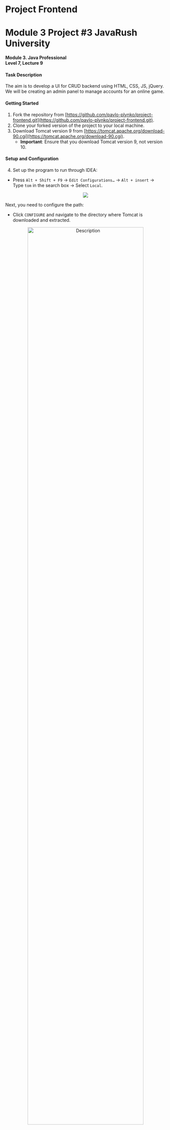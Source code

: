 # Project Frontend
# Module 3 Project #3 JavaRush University

**Module 3. Java Professional**  
**Level 7, Lecture 9**

#### Task Description

The aim is to develop a UI for CRUD backend using HTML, CSS, JS, jQuery. We will be creating an admin panel to manage accounts for an online game.

#### Getting Started

1. Fork the repository from [https://github.com/pavlo-plynko/project-frontend.git](https://github.com/pavlo-plynko/project-frontend.git).
2. Clone your forked version of the project to your local machine.
3. Download Tomcat version 9 from [https://tomcat.apache.org/download-90.cgi](https://tomcat.apache.org/download-90.cgi). 
   - **Important**: Ensure that you download Tomcat version 9, not version 10.

#### Setup and Configuration

4. Set up the program to run through IDEA:

- Press `Alt + Shift + F9` -> `Edit Configurations…` -> `Alt + insert` -> Type `tom` in the search box -> Select `Local`.

<p align="center">
  <img src="https://github.com/ecotalisman/project-frontend/assets/67708040/a5fd90a3-41e8-4206-94ae-ded6359a0f0d">
</p>

Next, you need to configure the path:

- Click `CONFIGURE` and navigate to the directory where Tomcat is downloaded and extracted.

<p align="center">
  <img src="https://github.com/ecotalisman/project-frontend/assets/67708040/b192c949-fefe-47d8-a9ff-78a91d659084" alt="Description" style="width: 85%">
</p>

In the `Deployment` tab:

- Press `Alt + insert` -> `Artifact...` -> Select `rpg:war exploded` -> Click `OK`.
- In the `Application context` field: leave only `/` (slash).

<p align="center">
  <img src="https://github.com/ecotalisman/project-frontend/assets/67708040/96eed4da-f8b2-44a9-b177-c3ab55d173d2">
</p>

Click `APPLY` and close the configuration window.

### Running the Application

5. Run the program by hitting `Alt+Shift+F9`, then select your configuration (named 'App' in this case) and click Run.

### Working with Files

6. A new browser tab will open upon successful deployment of the program.
You'll primarily work with two files:

- `<project_dir>/src/main/webapp/html/my.html`: Contains markup and scripts.
- `<project_dir>/src/main/webapp/css/my.css`: Contains styles.

7. In `my.html`, add a table with the following column names and assign it an `id`:

- `#`
- Name
- Title
- Race
- Profession
- Level
- Birthday
- Banned

8. Include a `<script>` tag to write JavaScript functions.
   
9. The first function should make a GET request to "/rest/players" to fetch the list of players and populate the table. The result should be added to the table from point 7 (this is where the table's id comes in handy).
If everything is done correctly, after restarting the server, you will see a table with four rows on your page. The first row will have column names, and the rest will display the data received from the server.

<p align="center">
  <img src="https://github.com/ecotalisman/project-frontend/assets/67708040/a05e86c9-9451-4694-84c9-8fd7ffc9ca94">
</p>

### Styling

10. It is now desirable to add cell borders to the table, as the information is unreadable. Feel free to style the application as you see fit. There are no specific styling requirements.

<p align="center">
  <img src="https://github.com/ecotalisman/project-frontend/assets/67708040/6c3b9241-41b1-4c5e-9498-2f16eaa5fe7b">
</p>

### Pagination

11. Implement pagination by:

- Adding a section with pagination buttons below the table.
- Creating a function to send a GET request to "/rest/players/count" to get the total number of accounts.
- Including a dropdown to select the number of accounts displayed per page, ranging from 3 to 20.
- Adjust the account list display to calculate the number of pages needed based on the selected number of accounts per page.

<p align="center">
  <img src="https://github.com/ecotalisman/project-frontend/assets/67708040/2cce0db3-ae89-48e8-b196-8a8e8ecd685b">
</p>

#### Pagination Adjustment

12. Enhance the account list display function by adding a parameter to represent the page number to be displayed. Modify the URL to include query parameters "pageNumber" and "pageSize".
    Now, when changing the number of accounts per page in the dropdown menu, the requested number of accounts should be displayed:

<p align="center">
  <img src="https://github.com/ecotalisman/project-frontend/assets/67708040/f0034b55-1a64-48f2-bed9-3c34ccdb3f7f">
</p>

13. Let's color the number of the current page to enhance user experience and clarity.

<p align="center">
  <img src="https://github.com/ecotalisman/project-frontend/assets/67708040/81800dd4-6254-4c74-b7d4-28973ba00625">
</p>

14. Add two more columns to the table: Edit and Delete. For each row, add icons corresponding to the edit and delete actions for each record. You can use images from `<project_dir>/src/main/webapp/img/` or your own.

<p align="center">
  <img src="https://github.com/ecotalisman/project-frontend/assets/67708040/2ff407c3-55b8-4788-abd1-76d1bfda28a1">
</p>

15. Write a function for deleting an account. This requires sending a DELETE request to "/rest/players/{id}". Invoke this function upon clicking the trash can icon. Remember to refresh the account list on the current page after each deletion.
- **Before Deleting Account with ID=23**:

<p align="center">
  <img src="https://github.com/ecotalisman/project-frontend/assets/67708040/4f4bbb1e-19ba-4542-9d19-43fadc167ee9">
</p>

- **After Deleting Account with ID=23**:

<p align="center">
  <img src="https://github.com/ecotalisman/project-frontend/assets/67708040/fce59ba3-63ad-4e1d-92f9-e68a138d20f5">
</p>

16. Now write a function for editing an account. On clicking this, hide the "Delete" button and change the "Edit" button's icon to "Save".

<p align="center">
  <img src="https://github.com/ecotalisman/project-frontend/assets/67708040/b5408480-d08c-4c2d-b47c-7057aef73c87">
</p>

17. Add functionality for editing an account. On clicking the “Edit” button, in addition to changing the icon, enable editing fields:
    - Name
    - Title
    - Race
    - Profession
    - Banned
    Ensure that the values in the fields for editing are the same as in the account.

<p align="center">
  <img src="https://github.com/ecotalisman/project-frontend/assets/67708040/7ef5792e-827a-4244-a7c8-28c15ca27ae4">
</p>

18. Implement the submission of changes upon clicking the “Save” button. Send a POST request to the URL “/rest/players/{id}” with all editable fields in JSON format using JSON.stringify({…}). After making changes, remember to refresh the data on the current page.

<p align="center">
  <img src="https://github.com/ecotalisman/project-frontend/assets/67708040/daa5459d-7b49-47ce-a92a-0eef3b009dc0">
</p>

<p align="center">
  <img src="https://github.com/ecotalisman/project-frontend/assets/67708040/3e24fb8b-7428-4464-a7ff-e5fc3f5c51f2">
</p>

19. With CRUD, everything except “C” (Create) should now be implemented. After the pagination buttons, add a horizontal line and text indicating that a new account can be created here. Also, add text blocks and fields for entering account parameters:
    - Name – text from 1 to 12 characters.
    - Title – text from 1 to 30 characters.
    - Race – dropdown list, see API for valid values.
    - Profession – dropdown list, see API for valid values.
    - Level – number from 0 to 100.
    - Birthday - date (`<input type="date"...`).
    - Banned – boolean value.

<p align="center">
  <img src="https://github.com/ecotalisman/project-frontend/assets/67708040/5adbc7ac-8655-4d4e-878f-bfd5032e6e45">
</p>

20. Now add a button that, when clicked, sends all entered data to the server. Use a POST request to the URL /rest/players. After receiving a response from the server, clear the data entry fields and make a request for the list of accounts on the current page again.

<p align="center">
  <img src="https://github.com/ecotalisman/project-frontend/assets/67708040/e3a437ee-f371-4e70-9da8-16a3e68fecc8">
</p>

<p align="center">
  <img src="https://github.com/ecotalisman/project-frontend/assets/67708040/79af9eae-8cec-4945-b38c-74757f8f62f0">
</p>

21. Finally, add "beauty" through styling – this is entirely up to you. Here's what I managed:

<p align="center">
  <img src="https://github.com/ecotalisman/project-frontend/assets/67708040/5e76b00f-15d6-455b-9029-4775d557f5ca">
</p>

## Useful: Server API

### Get Players List
- **URL**: `/rest/players`
- **Method**: Optional: `Integer pageNumber`, `Integer pageSize`
- **Data Params**: None
- **Success Response**:
  - Code: 200 OK
  - Content: 
    ```json
    [
      {
        "id": "Long",
        "name": "String",
        "title": "String",
        "race": "Race",
        "profession": "Profession",
        "birthday": "Long",
        "banned": "Boolean",
        "level": "Integer"
      },
      "..."
    ]
    ```
- **Notes**:
  - `pageNumber` – parameter that specifies the page number when using pagination. The numbering starts from zero.
  - `pageSize` – parameter that specifies the number of results per page in pagination.

### Get Players Count
- **URL**: `/rest/players/count`
- **Method**: GET
- **URL Params**: None
- **Data Params**: None
- **Success Response**:
  - Code: 200 OK
  - Content: Integer
- **Notes**:
  - This endpoint retrieves the total count of players.

### Delete Player
- **URL**: `/rest/players/{id}`
- **Method**: DELETE
- **URL Params**: `id`
- **Data Params**: None
- **Success Response**:
  - Code: 200 OK
- **Notes**:
  - If the player is not found, respond with a 404 error.
  - If the `id` value is not valid, respond with a 400 error.

### Update Player
- **URL**: `/rest/players/{id}`
- **Method**: POST
- **URL Params**: `id`
- **Data Params**:
  ```json
  {
    "name": "String",              "--optional"
    "title": "String",             "--optional"
    "race": "Race",                "--optional"
    "profession": "Profession",    "--optional"
    "banned": "Boolean"            "--optional"
  }
    ```
## Success Response
- **Code:** 200 OK
- **Content:**
```json
{
  "id": "Long",
  "name": "String",
  "title": "String",
  "race": "Race",
  "profession": "Profession",
  "birthday": "Long",
  "banned": "Boolean",
  "level": "Integer"
}
```
## Notes

- Only fields that are not null are updated.
- If the player is not found in the database, respond with a 404 error.
- If the id value is not valid, respond with a 400 error.

## Create Player

- **URL:** `/rest/players`
- **Method:** POST
- **URL Params:** None

### Data Params

```json
{
  "name": "String",
  "title": "String",
  "race": "Race",
  "profession": "Profession",
  "birthday": "Long",
  "banned": "Boolean",  "--optional, default=false"
  "level": "Integer"
}
```
**Success Response**
- **Code:** 200 OK
- **Content:**
```json
{
  "id": "Long",
  "name": "String",
  "title": "String",
  "race": "Race",
  "profession": "Profession",
  "birthday": "Long",
  "banned": "Boolean",
  "level": "Integer"
}
```
**Notes**

We cannot create a player if:

- Not all parameters from Data Params are specified (except for banned).
- The length of the name or title parameter exceeds the size of the corresponding field (12 and 30 characters, respectively).
- The name parameter value is an empty string.
- The level is outside the specified range (from 0 to 100).
- birthday:[Long] < 0.
- The registration date is outside the specified limits.

In case of any of the above conditions, there will be a response with an error code of 400.

---
### 🇺🇦 Ukrainian version:
---
# Проєкт на тему Frontend
# Модуль 3 Проєкт #3 JavaRush University

**Модуль 3. Java Professional**  
**Рівень 7, Лекція 9**

#### Опис завдання

Потрібно зробити UI для CRUD бекенду за допомогою HTML, CSS, JS, jQuery. Робитимемо адмін-панель для керування акаунтами онлайн-гри.

#### Початок роботи

1. Зробити fork із репозиторію: https://github.com/pavlo-plynko/project-frontend.git
Завантажити свою версію проєкту на комп'ютер.
Завантажити собі Tomcat: https://tomcat.apache.org/download-90.cgi.
   - **Важливо**: Tomcat потрібен саме версії 9, а не 10.

#### Встановлення і налаштування

4. Налаштувати запуск програми через IDEA:

- Press `Alt + Shift + F9` -> `Edit Configurations…` -> `Alt + insert` -> Type `tom` у рядок пошуку -> Select `Local`.

<p align="center">
  <img src="https://github.com/ecotalisman/project-frontend/assets/67708040/a5fd90a3-41e8-4206-94ae-ded6359a0f0d">
</p>

Наступним кроком вам потрібно налаштувати шлях до серверу:

- Після цього потрібно натиснути `CONFIGURE` і вказати, куди завантажено і розпаковано архів з Tomcat.

<p align="center">
  <img src="https://github.com/ecotalisman/project-frontend/assets/67708040/b192c949-fefe-47d8-a9ff-78a91d659084" alt="Description" style="width: 85%">
</p>

У вкладці `Deployment`:

- Press `Alt + insert` -> `Artifact...` -> Select `rpg:war exploded` -> Click `OK`.
- У полі `Application context`: залишити тільки `/` (slash).

<p align="center">
  <img src="https://github.com/ecotalisman/project-frontend/assets/67708040/96eed4da-f8b2-44a9-b177-c3ab55d173d2">
</p>

Натиснути `APPLY` і закрити вікно налаштувань.

### Запуск програми

5. Запустити програму. Для цього: `Alt+Shift+F9` -> вибрати ім'я конфігурації (я назвав 'App' у себе) і натисути -> Run.

### Робота з файлами

6. Після деплою програми відкриється нова вкладка в браузері, який обрано при конфігурації.
Чудово, сервер налаштований, далі потрібно працювати з двома файлами:

- `<project_dir>/src/main/webapp/html/my.html`: Contains markup and scripts.
- `<project_dir>/src/main/webapp/css/my.css`: Contains styles.

7. У розмітку `my.html`, додати таблицю з наступними назвами колонок і також додати назву колонки з `id`:

- `#`
- Name
- Title
- Race
- Profession
- Level
- Birthday
- Banned

8. Додати парний тег `<script>` для написання JavaScript функцій.
   
9. Перша функція повинна надсилати GET запит на URL "/rest/players" – отримати список. Результат потрібно додати до таблиці з п.7 (ось і став у пригоді id таблиці). Якщо все зроблено правильно, після перезапуску сервера в тебе на сторінці відображатиметься таблиця на 4 рядки. У першому рядку – імена колонок, у решті – дані, які прийшли з сервера.

<p align="center">
  <img src="https://github.com/ecotalisman/project-frontend/assets/67708040/a05e86c9-9451-4694-84c9-8fd7ffc9ca94">
</p>

### Стилі

10. Тепер бажано додати таблиці межі ячейок, бо інформація нечитабельна.

<p align="center">
  <img src="https://github.com/ecotalisman/project-frontend/assets/67708040/6c3b9241-41b1-4c5e-9498-2f16eaa5fe7b">
</p>

### Пейджинг сторінок

11. Для пейджингу потрібно:

- Під таблицею додати секцію, наприклад, < div >, у якій будуть кнопки пейджингу.
- Додати функцію, що надішле GET запит на сервер, який повертає загальну кількість облікових записів на сервері. URL: "/rest/players/count".
- Додати випадний (розкривний) список на 3-4 числових значення – скільки показувати акаунтів за раз. Числа мають бути в діапазоні від 3 до 20 включно.
- У способі відображення списку облікових записів (п.9) додамо розрахунок кількості сторінок, які потрібні при вказаній кількості облікових записів на сторінку, щоб можна було переглянути всі облікові записи.

<p align="center">
  <img src="https://github.com/ecotalisman/project-frontend/assets/67708040/2cce0db3-ae89-48e8-b196-8a8e8ecd685b">
</p>

#### Вдосконалення пейджингу

12. До функції показу списку облікових записів додай параметр, який буде відповідати за номер сторінки, яку показуватиме. Відкоригуй URL, щоб він параметрами запиту передавав "pageNumber" та "pageSize". Тепер при зміні кількості на сторінку у випадному списку повинна показуватися запитана кількість акаунтів:

<p align="center">
  <img src="https://github.com/ecotalisman/project-frontend/assets/67708040/f0034b55-1a64-48f2-bed9-3c34ccdb3f7f">
</p>

13. Тепер давай розфарбуємо номер поточної сторінки, бо незручно.

<p align="center">
  <img src="https://github.com/ecotalisman/project-frontend/assets/67708040/81800dd4-6254-4c74-b7d4-28973ba00625">
</p>

14. Додамо до таблиці ще 2 колонки: Edit та Delete. Для кожного рядка давай додамо іконки, які відповідатимуть за редагування та видалення кожного запису. Можеш використовувати або картинки, які є в '<project_dir>/src/main/webapp/img/', або свої.

<p align="center">
  <img src="https://github.com/ecotalisman/project-frontend/assets/67708040/2ff407c3-55b8-4788-abd1-76d1bfda28a1">
</p>

15. Напиши функцію, яка відповідатиме за видалення облікового запису. Для цього потрібно надсилати DELETE запит на сервер на URL "/rest/players/{id}". При натисканні на картинку кошика викликай цю функцію. Після виклику – не забудь оновлювати список облікових записів на поточній сторінці.
- **До видалення облікового запису з id=23**:

<p align="center">
  <img src="https://github.com/ecotalisman/project-frontend/assets/67708040/4f4bbb1e-19ba-4542-9d19-43fadc167ee9">
</p>

- **Після видалення облікового запису з id=23. Зверни увагу: жодних кнопок, крім кошика, не натискалося**:

<p align="center">
  <img src="https://github.com/ecotalisman/project-frontend/assets/67708040/fce59ba3-63ad-4e1d-92f9-e68a138d20f5">
</p>

16. Тепер напиши функцію, яка відповідає за редагування облікового запису. При натисканні на неї давай приховаємо кнопку "Delete", а картинку кнопки "Edit" поміняємо на "Save".

<p align="center">
  <img src="https://github.com/ecotalisman/project-frontend/assets/67708040/b5408480-d08c-4c2d-b47c-7057aef73c87">
</p>

17. Тепер додамо функціонал для редагування облікового запису. При натисканні кнопки “Edit”, окрім зміни картинки, потрібно додавати можливість редагування полів:
    - Name
    - Title
    - Race
    - Profession
    - Banned
    Зверни увагу, що значення в полях для редагування мають бути такі ж, що і в обліковому записі.

<p align="center">
  <img src="https://github.com/ecotalisman/project-frontend/assets/67708040/7ef5792e-827a-4244-a7c8-28c15ca27ae4">
</p>

18. Тепер зробимо надсилання змін при натисканні на кнопку “Save”. Для цього потрібно надіслати POST запит на URL “/rest/players/{id}” і як тіло запиту передати значення всіх п'яти полів, які можна змінювати у вигляді JSON. Використовуй JSON.stringify({…}); Після зміни, не забудь перезавантажити дані на поточній сторінці.

<p align="center">
  <img src="https://github.com/ecotalisman/project-frontend/assets/67708040/daa5459d-7b49-47ce-a92a-0eef3b009dc0">
</p>

<p align="center">
  <img src="https://github.com/ecotalisman/project-frontend/assets/67708040/3e24fb8b-7428-4464-a7ff-e5fc3f5c51f2">
</p>

19. Отже, із CRUD на даний момент має бути зроблено все, окрім “C” (Create). Після кнопок пейджингу, додай горизонтальну лінію та текст про те, що тут можна створити новий обліковий запис. Також додай блоки тексту та поля для введення параметрів облікового запису:
    - Name – текст, від 1 до 12 символів.
    - Title – текст від 1 до 30 символів.
    - Race – випадний список, допустимі значення дивися в API.
    - Profession – випадний список, допустимі значення дивися в API.
    - Level – число від 0 до 100.
    - Birthday - дата (`<input type="date"...`).
    - Banned – булеве значення.

<p align="center">
  <img src="https://github.com/ecotalisman/project-frontend/assets/67708040/5adbc7ac-8655-4d4e-878f-bfd5032e6e45">
</p>

20. Тепер додай кнопку, при натисканні на яку всі введені дані будуть надсилатися на сервер. Використовуй POST запит на URL /rest/players. Після відповіді сервера не забудь очистити поля для введення даних і знову зробити запит на список облікових записів на поточній сторінці.

<p align="center">
  <img src="https://github.com/ecotalisman/project-frontend/assets/67708040/e3a437ee-f371-4e70-9da8-16a3e68fecc8">
</p>

<p align="center">
  <img src="https://github.com/ecotalisman/project-frontend/assets/67708040/79af9eae-8cec-4945-b38c-74757f8f62f0">
</p>

21. Тепер можна додати "краси" через стилі – тут все на твій розсуд. У мене вийшло так:

<p align="center">
  <img src="https://github.com/ecotalisman/project-frontend/assets/67708040/5e76b00f-15d6-455b-9029-4775d557f5ca">
</p>

## Корисне: API сервера

### Get Players List
- **URL**: `/rest/players`
- **Method**: Optional: `Integer pageNumber`, `Integer pageSize`
- **Data Params**: None
- **Success Response**:
  - Code: 200 OK
  - Content: 
    ```json
    [
      {
        "id": "Long",
        "name": "String",
        "title": "String",
        "race": "Race",
        "profession": "Profession",
        "birthday": "Long",
        "banned": "Boolean",
        "level": "Integer"
      },
      "..."
    ]
    ```
- **Notes**:
  - `pageNumber` – параметр, який відповідає за номер сторінки, що відображається при використанні пейджингу. Нумерація починається із нуля.
  - `pageSize` – параметр, який відповідає за кількість результатів на одній сторінці при пейджингу.

### Get Players Count
- **URL**: `/rest/players/count`
- **Method**: GET
- **URL Params**: None
- **Data Params**: None
- **Success Response**:
  - Code: 200 OK
  - Content: Integer
- **Notes**:
  - This endpoint retrieves the total count of players.

### Delete Player
- **URL**: `/rest/players/{id}`
- **Method**: DELETE
- **URL Params**: `id`
- **Data Params**: None
- **Success Response**:
  - Code: 200 OK
- **Notes**:
  - Якщо гравця не знайдено – відповідь із помилкою з кодом 404.
  - Якщо значення id не валідне – відповідь із помилкою з кодом 400.

### Update Player
- **URL**: `/rest/players/{id}`
- **Method**: POST
- **URL Params**: `id`
- **Data Params**:
  ```json
  {
    "name": "String",              "--optional"
    "title": "String",             "--optional"
    "race": "Race",                "--optional"
    "profession": "Profession",    "--optional"
    "banned": "Boolean"            "--optional"
  }
    ```
## Success Response
- **Code:** 200 OK
- **Content:**
```json
{
  "id": "Long",
  "name": "String",
  "title": "String",
  "race": "Race",
  "profession": "Profession",
  "birthday": "Long",
  "banned": "Boolean",
  "level": "Integer"
}
```
## Notes

- Оновлюються лише ті поля, які не null.
- Якщо гравця не знайдено в БД - відповідь із помилкою з 404.
- Якщо значення id не валідне - відповідь із помилкою з 400.

## Create Player

- **URL:** `/rest/players`
- **Method:** POST
- **URL Params:** None

### Data Params

```json
{
  "name": "String",
  "title": "String",
  "race": "Race",
  "profession": "Profession",
  "birthday": "Long",
  "banned": "Boolean",  "--optional, default=false"
  "level": "Integer"
}
```
**Success Response**
- **Code:** 200 OK
- **Content:**
```json
{
  "id": "Long",
  "name": "String",
  "title": "String",
  "race": "Race",
  "profession": "Profession",
  "birthday": "Long",
  "banned": "Boolean",
  "level": "Integer"
}
```
**Notes**

Ми не можемо створити гравця, якщо:

- вказано не всі параметри з Data Params (окрім banned).
- довжина значення параметру “name” або “title” перевищує розмір відповідного поля (12 та 30 символів).
- значення параметру “name” – порожній рядок.
- рівень знаходиться поза вказаних меж (від 0 до 100).
- birthday:[Long] < 0.
- дата реєстрації знаходиться поза вказаних меж.

В разі всього, що перераховано вище, буде відповідь із помилкою з кодом 400.
